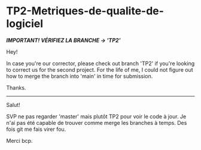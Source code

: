 # TP2-Metriques-de-qualite-de-logiciel

***IMPORTANT! VÉRIFIEZ LA BRANCHE -> 'TP2'***

Hey! 

In case you're our corrector, please check out branch 'TP2' if you're looking to correct us for the second project. 
For the life of me, I could not figure out how to merge the branch into 'main' in time for submission.

Thanks.

----------------------------

Salut! 

SVP ne pas regarder 'master' mais plutôt TP2 pour voir le code à jour.
Je n'ai pas été capable de trouver comme merge les branches à temps. 
Des fois git me fais virer fou.

Merci bcp.
